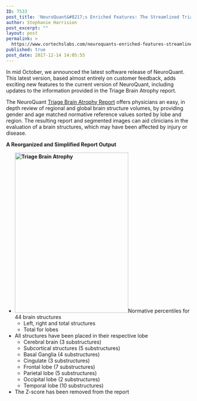 ```yaml
---
ID: 7533
post_title: 'NeuroQuant&#8217;s Enriched Features: The Streamlined Triage Brain Atrophy Report'
author: Stephanie Harrision
post_excerpt: ""
layout: post
permalink: >
  https://www.cortechslabs.com/neuroquants-enriched-features-streamlined-triage-brain-atrophy-report/
published: true
post_date: 2017-12-14 14:05:55
---
```

In mid October, we announced the latest software release of NeuroQuant. This latest version, based almost entirely on customer feedback, adds exciting new features to the current version of NeuroQuant, including updates to the information provided in the Triage Brain Atrophy report.

The NeuroQuant <a href="https://www.cortechslabs.com/neuroquant/tba/">Triage Brain Atrophy Report</a> offers physicians an easy, in depth review of regional and global brain structure volumes, by providing gender and age matched normative reference values sorted by lobe and region. The resulting report and segmented images can aid clinicians in the evaluation of a brain structures, which may have been affected by injury or disease.

<strong>A Reorganized and Simplified Report Output</strong>
<ul>
 	<li><strong><a href="https://www.cortechslabs.com/neuroquant/tba/"><img class="alignright" src="http://cdn.cortechslabs.com/images/TriageReport.png" alt="Triage Brain Atrophy" width="309" height="437" /></a></strong>Normative percentiles for 44 brain structures
<ul>
 	<li>Left, right and total structures</li>
 	<li>Total for lobes</li>
</ul>
</li>
 	<li>All structures have been placed in their respective lobe
<ul>
 	<li>Cerebral brain (3 substructures)</li>
 	<li>Subcortical structures (5 substructures)</li>
 	<li>Basal Ganglia (4 substructures)</li>
 	<li>Cingulate (3 substructures)</li>
 	<li>Frontal lobe (7 substructures)</li>
 	<li>Parietal lobe (5 substructures)</li>
 	<li>Occipital lobe (2 substructures)</li>
 	<li>Temporal lobe (10 substructures)
<div class="mceTemp"></div></li>
</ul>
</li>
 	<li>The Z-score has been removed from the report</li>
</ul>
&nbsp;